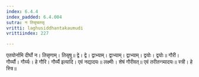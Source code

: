 ```yaml
---
index: 6.4.4
index_padded: 6.4.004
sutra: न तिसृचतसृ
vritti: laghusiddhantakaumudi
vrittiindex: 227

---
```

एतयोर्नामि दीर्घो न। तिसृणाम्। तिसृषु॥ द्वे। द्वे। द्वाभ्याम्। द्वाभ्याम्। द्वाभ्याम्। द्वयोः। द्वयोः॥ गौरी। गौर्य्यौ। गौर्य्यः। हे गौरि। गौर्य्यै इत्यादि। एवं नद्यादयः॥ लक्ष्मीः। शेषं गौरीवत्॥ एवं तरीतन्त्र्यादयः॥ स्त्री। हे स्त्रि॥